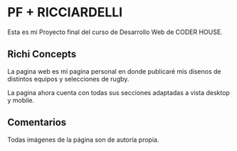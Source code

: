 # PF + RICCIARDELLI

Esta es mi Proyecto final del curso de Desarrollo Web de CODER HOUSE. 

## Richi Concepts
La pagina web es mi pagina personal en donde publicaré mis disenos de distintos equipos y selecciones de rugby.

La pagina ahora cuenta con todas sus secciones adaptadas a vista desktop y mobile.

## Comentarios

Todas imágenes de la página son de autoría propia.